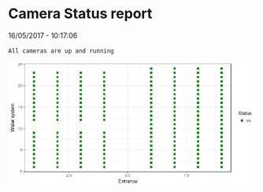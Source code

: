 Camera Status report
================
16/05/2017 - 10:17:06

    All cameras are up and running

![](camreport_files/figure-markdown_github/unnamed-chunk-2-1.png)
